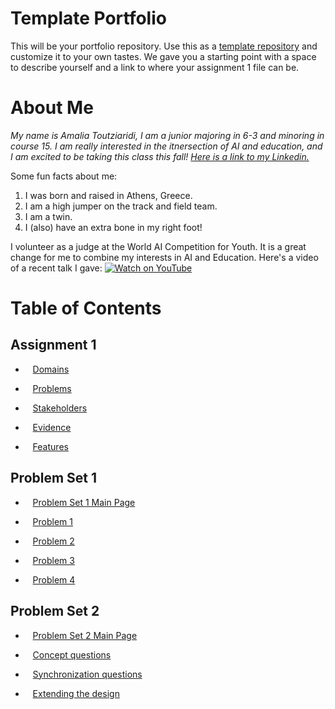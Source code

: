 # Template Portfolio
This will be your portfolio repository. Use this as a [template repository](https://docs.github.com/en/repositories/creating-and-managing-repositories/creating-a-template-repository) and customize it to your own tastes. We gave you a starting point with a space to describe yourself and a link to where your assignment 1 file can be.

# About Me
*My name is Amalia Toutziaridi, I am a junior majoring in 6-3 and minoring in course 15. I am really interested in the itnersection of AI and education, and I am excited to be taking this class this fall! [Here is a link to my Linkedin.](https://www.linkedin.com/in/amalia-toutziaridi/)*

Some fun facts about me:
1. I was born and raised in Athens, Greece.
2. I am a high jumper on the track and field team.
3. I am a twin.
4. I (also) have an extra bone in my right foot!

I volunteer as a judge at the World AI Competition for Youth. It is a great change for me to combine my interests in AI and Education. Here's a video of a recent talk I gave:
[![Watch on YouTube](https://img.youtube.com/vi/BoUaOxtu6-U/0.jpg)](https://www.youtube.com/watch?v=BoUaOxtu6-U)

# Table of Contents
## Assignment 1
- &nbsp;&nbsp;&nbsp;[Domains](assignments/assignment1/assignment1.md)
 - &nbsp;&nbsp;&nbsp;[Problems](assignments/assignment1/problems.md)

 - &nbsp;&nbsp;&nbsp;[Stakeholders](assignments/assignment1/stakeholders.md)

 - &nbsp;&nbsp;&nbsp;[Evidence](assignments/assignment1/evidence.md)

 - &nbsp;&nbsp;&nbsp;[Features](assignments/assignment1/features.md)

 ## Problem Set 1
- &nbsp;&nbsp;&nbsp;[Problem Set 1 Main Page](problemsets/problemset1/problemset1.md)
 - &nbsp;&nbsp;&nbsp;[Problem 1](problemsets/problemset1/problem1.md)

 - &nbsp;&nbsp;&nbsp;[Problem 2](problemsets/problemset1/problem2.md)

 - &nbsp;&nbsp;&nbsp;[Problem 3](problemsets/problemset1/problem3.md)

 - &nbsp;&nbsp;&nbsp;[Problem 4](problemsets/problemset1/problem4.md)

  ## Problem Set 2
- &nbsp;&nbsp;&nbsp;[Problem Set 2 Main Page](problemsets/problemset2/problemset2.md)
 - &nbsp;&nbsp;&nbsp;[Concept questions](problemsets/problemset2/concept.md)

 - &nbsp;&nbsp;&nbsp;[Synchronization questions](problemsets/problemset2/synchronization.md)

 - &nbsp;&nbsp;&nbsp;[Extending the design](problemsets/problemset2/extending.md)
